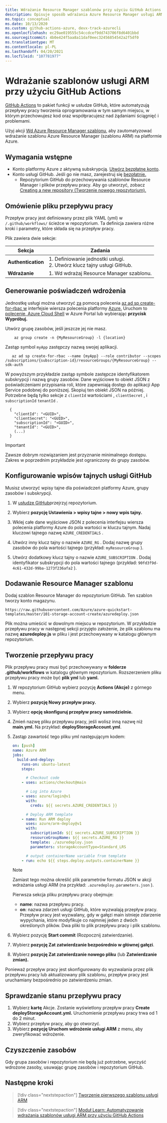 ```yaml
---
title: Wdrażanie Resource Manager szablonów przy użyciu GitHub Actions
description: Opisuje sposób wdrażania Azure Resource Manager usługi ARM przy użyciu GitHub Actions.
ms.topic: conceptual
ms.date: 10/13/2020
ms.custom: github-actions-azure, devx-track-azurecli
ms.openlocfilehash: ec29ae019555c54ccdcef9dd743706f8d6401bbd
ms.sourcegitcommit: 4b0e424f5aa8a11daf0eec32456854542a2f5df0
ms.translationtype: MT
ms.contentlocale: pl-PL
ms.lasthandoff: 04/20/2021
ms.locfileid: "107781977"
---
```

# <a name="deploy-arm-templates-by-using-github-actions"></a>Wdrażanie szablonów usługi ARM przy użyciu GitHub Actions

[GitHub Actions](https://docs.github.com/en/actions) to pakiet funkcji w usłudze GitHub, które automatyzują przepływy pracy tworzenia oprogramowania w tym samym miejscu, w którym przechowujesz kod oraz współpracujesz nad żądaniami ściągnięć i problemami.

Użyj akcji [Wd Azure Resource Manager szablonu,](https://github.com/marketplace/actions/deploy-azure-resource-manager-arm-template) aby zautomatyzować wdrażanie szablonu Azure Resource Manager (szablonu ARM) na platformie Azure.

## <a name="prerequisites"></a>Wymagania wstępne

- Konto platformy Azure z aktywną subskrypcją. [Utwórz bezpłatne konto](https://azure.microsoft.com/free/?WT.mc_id=A261C142F).
- Konto usługi GitHub. Jeśli go nie masz, zarejestruj się [bezpłatnie.](https://github.com/join)
    - Repozytorium GitHub do przechowywania szablonów Resource Manager i plików przepływu pracy. Aby go utworzyć, zobacz [Creating a new repository (Tworzenie nowego repozytorium).](https://docs.github.com/en/github/creating-cloning-and-archiving-repositories/creating-a-new-repository)


## <a name="workflow-file-overview"></a>Omówienie pliku przepływu pracy

Przepływ pracy jest definiowany przez plik YAML (yml) w `/.github/workflows/` ścieżce w repozytorium. Ta definicja zawiera różne kroki i parametry, które składa się na przepływ pracy.

Plik zawiera dwie sekcje:

|Sekcja  |Zadania  |
|---------|---------|
|**Authentication** | 1. Definiowanie jednostki usługi. <br /> 2. Utwórz klucz tajny usługi GitHub. |
|**Wdrażanie** | 1. Wd wdrażaj Resource Manager szablonu. |

## <a name="generate-deployment-credentials"></a>Generowanie poświadczeń wdrożenia


Jednostkę usługi można utworzyć [za](../../active-directory/develop/app-objects-and-service-principals.md#service-principal-object) pomocą polecenia [az ad sp create-for-rbac w](/cli/azure/ad/sp#az_ad_sp_create_for_rbac) interfejsie wiersza polecenia platformy [Azure.](/cli/azure/) Uruchom to [polecenie, Azure Cloud Shell](https://shell.azure.com/) w Azure Portal lub wybierając **przycisk Wypróbuj.**

Utwórz grupę zasobów, jeśli jeszcze jej nie masz.

```azurecli-interactive
    az group create -n {MyResourceGroup} -l {location}
```

Zastąp symbol `myApp` zastępczy nazwą swojej aplikacji.

```azurecli-interactive
   az ad sp create-for-rbac --name {myApp} --role contributor --scopes /subscriptions/{subscription-id}/resourceGroups/{MyResourceGroup} --sdk-auth
```

W powyższym przykładzie zastąp symbole zastępcze identyfikatorem subskrypcji i nazwą grupy zasobów. Dane wyjściowe to obiekt JSON z poświadczeniami przypisania roli, które zapewniają dostęp do aplikacji App Service podobnej do poniższej. Skopiuj ten obiekt JSON na później. Potrzebne będą tylko sekcje z `clientId` wartościami , `clientSecret` , i `subscriptionId` `tenantId` .

```output
  {
    "clientId": "<GUID>",
    "clientSecret": "<GUID>",
    "subscriptionId": "<GUID>",
    "tenantId": "<GUID>",
    (...)
  }
```

> [!IMPORTANT]
> Zawsze dobrym rozwiązaniem jest przyznanie minimalnego dostępu. Zakres w poprzednim przykładzie jest ograniczony do grupy zasobów.



## <a name="configure-the-github-secrets"></a>Konfigurowanie wpisów tajnych usługi GitHub

Musisz utworzyć wpisy tajne dla poświadczeń platformy Azure, grupy zasobów i subskrypcji.

1. W [usłudze GitHub](https://github.com/)przejrzyj repozytorium.

1. Wybierz **pozycję Ustawienia > wpisy tajne > nowy wpis tajny.**

1. Wklej całe dane wyjściowe JSON z polecenia interfejsu wiersza polecenia platformy Azure do pola wartości w kluczu tajnym. Nadaj kluczowi tajnego nazwę `AZURE_CREDENTIALS` .

1. Utwórz inny klucz tajny o nazwie `AZURE_RG` . Dodaj nazwę grupy zasobów do pola wartości tajnego (przykład: `myResourceGroup` ).

1. Utwórz dodatkowy klucz tajny o nazwie `AZURE_SUBSCRIPTION` . Dodaj identyfikator subskrypcji do pola wartości tajnego (przykład: `90fd3f9d-4c61-432d-99ba-1273f236afa2` ).

## <a name="add-resource-manager-template"></a>Dodawanie Resource Manager szablonu

Dodaj szablon Resource Manager do repozytorium GitHub. Ten szablon tworzy konto magazynu.

```url
https://raw.githubusercontent.com/Azure/azure-quickstart-templates/master/101-storage-account-create/azuredeploy.json
```

Plik można umieścić w dowolnym miejscu w repozytorium. W przykładzie przepływu pracy w następnej sekcji przyjęto założenie, że plik szablonu ma nazwę **azuredeploy.js** w pliku i jest przechowywany w katalogu głównym repozytorium.

## <a name="create-workflow"></a>Tworzenie przepływu pracy

Plik przepływu pracy musi być przechowywany w **folderze .github/workflows** w katalogu głównym repozytorium. Rozszerzeniem pliku przepływu pracy może być **plik yml** lub **yaml.**

1. W repozytorium GitHub wybierz pozycję **Actions (Akcje)** z górnego menu.
1. Wybierz **pozycję Nowy przepływ pracy.**
1. Wybierz **opcję skonfiguruj przepływ pracy samodzielnie.**
1. Zmień nazwę pliku przepływu pracy, jeśli wolisz inną nazwę niż **main.yml.** Na przykład: **deployStorageAccount.yml**.
1. Zastąp zawartość tego pliku yml następującym kodem:

    ```yml
    on: [push]
    name: Azure ARM
    jobs:
      build-and-deploy:
        runs-on: ubuntu-latest
        steps:

          # Checkout code
        - uses: actions/checkout@main

          # Log into Azure
        - uses: azure/login@v1
          with:
            creds: ${{ secrets.AZURE_CREDENTIALS }}

          # Deploy ARM template
        - name: Run ARM deploy
          uses: azure/arm-deploy@v1
          with:
            subscriptionId: ${{ secrets.AZURE_SUBSCRIPTION }}
            resourceGroupName: ${{ secrets.AZURE_RG }}
            template: ./azuredeploy.json
            parameters: storageAccountType=Standard_LRS

          # output containerName variable from template
        - run: echo ${{ steps.deploy.outputs.containerName }}
    ```
    > [!NOTE]
    > Zamiast tego można określić plik parametrów formatu JSON w akcji wdrażania usługi ARM (na przykład: `.azuredeploy.parameters.json` ).

    Pierwsza sekcja pliku przepływu pracy obejmuje:

    - **name**: nazwa przepływu pracy.
    - **on**: nazwa zdarzeń usługi GitHub, które wyzwalają przepływ pracy. Przepływ pracy jest wyzwalany, gdy w gałęzi main istnieje zdarzenie wypychania, które modyfikuje co najmniej jeden z dwóch określonych plików. Dwa pliki to plik przepływu pracy i plik szablonu.

1. Wybierz pozycję **Start commit** (Rozpocznij zatwierdzanie).
1. Wybierz **pozycję Zat zatwierdzanie bezpośrednio w głównej gałęzi**.
1. Wybierz **pozycję Zat zatwierdzanie nowego pliku** (lub **Zatwierdzanie zmian).**

Ponieważ przepływ pracy jest skonfigurowany do wyzwalania przez plik przepływu pracy lub aktualizowany plik szablonu, przepływ pracy jest uruchamiany bezpośrednio po zatwierdzeniu zmian.

## <a name="check-workflow-status"></a>Sprawdzanie stanu przepływu pracy

1. Wybierz **kartę** Akcje. Zostanie wyświetlony przepływ pracy **Create deployStorageAccount.yml.** Uruchomienie przepływu pracy trwa od 1 do 2 minut.
1. Wybierz przepływ pracy, aby go otworzyć.
1. Wybierz **pozycję Uruchom wdrożenie usługi ARM** z menu, aby zweryfikować wdrożenie.

## <a name="clean-up-resources"></a>Czyszczenie zasobów
Gdy grupa zasobów i repozytorium nie będą już potrzebne, wyczyść wdrożone zasoby, usuwając grupę zasobów i repozytorium GitHub.

## <a name="next-steps"></a>Następne kroki

> [!div class="nextstepaction"]
> [Tworzenie pierwszego szablonu usługi ARM](./template-tutorial-create-first-template.md)

> [!div class="nextstepaction"]
> [Moduł Learn: Automatyzowanie wdrażania szablonów usługi ARM przy użyciu GitHub Actions](/learn/modules/deploy-templates-command-line-github-actions/)
